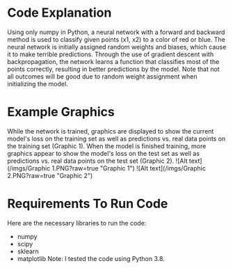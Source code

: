 # Code Explanation
Using only numpy in Python, a neural network with a forward and backward method is used to classify given points (x1, x2) to a color of red or blue. The neural network is initially assigned random weights and biases, which cause it to make terrible predictions. Through the use of gradient descent with backpropagation, the network learns a function that classifies most of the points correctly, resulting in better predictions by the model. Note that not all outcomes will be good due to random weight assignment when initializing the model.



# Example Graphics
While the network is trained, graphics are displayed to show the current model's loss on the training set as well as predictions vs. real data points on the training set (Graphic 1). When the model is finished training, more graphics appear to show the model's loss on the test set as well as predictions vs. real data points on the test set (Graphic 2).
![Alt text](/imgs/Graphic 1.PNG?raw=true "Graphic 1")
![Alt text](/imgs/Graphic 2.PNG?raw=true "Graphic 2")



# Requirements To Run Code
Here are the necessary libraries to run the code:
- numpy
- scipy
- sklearn
- matplotlib
Note: I tested the code using Python 3.8.
